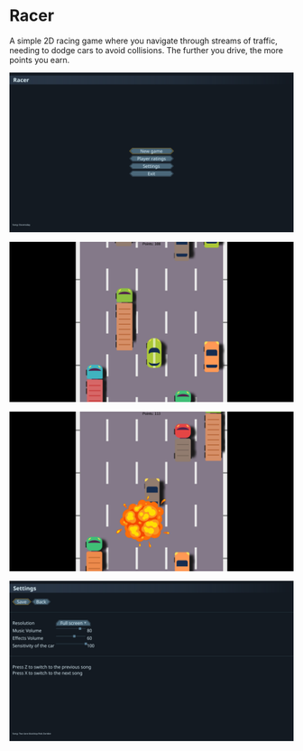 # Racer

A simple 2D racing game where you navigate through streams of traffic, needing to dodge cars to avoid collisions. The further you drive, the more points you earn. 

![Screenshot-1.png](screenshots/Screenshot-1.png)

![Screenshot-2.png](screenshots/Screenshot-2.png)

![Screenshot-3.png](screenshots/Screenshot-3.png)

![Screenshot-4.png](screenshots/Screenshot-4.png)